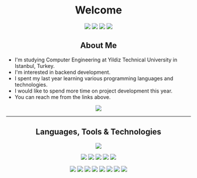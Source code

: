
<h1 align="center">Welcome</h1>
<p align="center">

<a href="https://www.linkedin.com/in/umut-sevdi/">
<img src="https://img.shields.io/badge/linkedin-%230077B5.svg?&style=for-the-badge&logo=linkedin&logoColor=white"></a>

<a href="https://www.youtube.com/channel/UCy0svvM2HT12ce2OZ85gPhQ">
<img src="https://img.shields.io/badge/youtube-%23FF0000.svg?&style=for-the-badge&logo=youtube&logoColor=white"></a>

<a href="mailto:sevdiumut@protonmail.com">
<img src="https://img.shields.io/badge/Protonmail-%23292536.svg?&style=for-the-badge&logo=protonmail&logoColor=white"></a>

<a href="mailto:sevdiumut@gmail.com">
<img src="https://img.shields.io/badge/Gmail-%234E34A7.svg?&style=for-the-badge&logo=google&logoColor=white"></a>

<h2 align="center">About Me</h2>

- I'm studying Computer Engineering at Yildiz Technical University in Istanbul, Turkey.
- I'm interested in backend development.
- I spent my last year learning various programming languages and technologies.
- I would like to spend more time on project development this year.
- You can reach me from the links above.

<p align="center">
<img src="https://github-readme-stats.vercel.app/api?username=umutsevdi&show_icons=true&count_private=true&theme=tokyonight&include_all_commits=true"></p>

----
<h2 align="center">Languages, Tools & Technologies</h2>


<p align="center">

<img src="https://github-readme-stats.vercel.app/api/top-langs/?username=umutsevdi&layout=compact&exclude_repo=Lorien&theme=tokyonight&langs_count=10">

<p align="center">
<img src="https://img.shields.io/badge/C--%233?&style=flat-square&logo=c&color=grey">


<img src="https://img.shields.io/badge/Java-Spring-%233?&style=flat-square&logo=java">
<img src="https://img.shields.io/badge/Dart-Flutter-%233?&style=flat-square&logo=flutter&color=blue">
<img src="https://img.shields.io/badge/NodeJS-Express-%233?&style=flat-square&logo=javascript&color=green">
<img src="https://img.shields.io/badge/Godot-GDScript-%233?&style=flat-square&logo=gd&color=darkblue">

<p align="center">
<img src="https://img.icons8.com/material-outlined/30/github.png">
<img src="https://img.icons8.com/color/30/git.png">
<img src="https://img.icons8.com/officexs/30/000000/java-eclipse.png"/>
<img src="https://img.icons8.com/color/30/visual-studio-code-2019.png">
<img src="https://img.icons8.com/color/30/npm.png">
<img src="https://img.icons8.com/color/30/mongodb.png">
<img src="https://img.icons8.com/color/30/docker.png">
<img src="https://img.icons8.com/color/30/000000/powershell.png"/>
